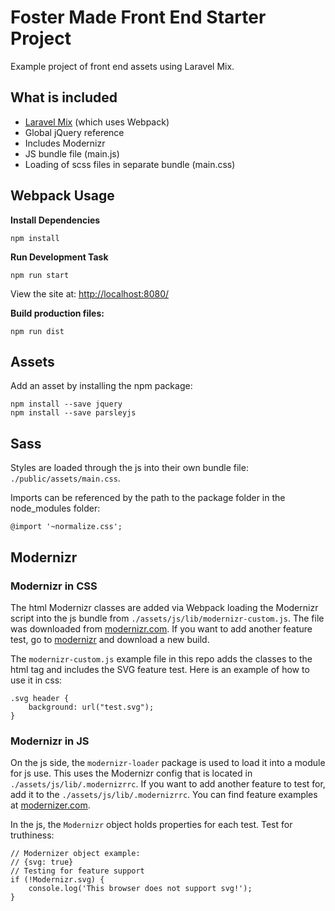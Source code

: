 # Foster Made Front End Starter Project

Example project of front end assets using Laravel Mix.

## What is included

* [Laravel Mix](https://github.com/JeffreyWay/laravel-mix) (which uses Webpack)
* Global jQuery reference
* Includes Modernizr
* JS bundle file (main.js)
* Loading of scss files in separate bundle (main.css)

## Webpack Usage
**Install Dependencies**
```
npm install
```

**Run Development Task**
```
npm run start
```

View the site at: [http://localhost:8080/](http://localhost:8080/)

**Build production files:**
```
npm run dist
```

## Assets
Add an asset by installing the npm package:
```
npm install --save jquery
npm install --save parsleyjs
```

## Sass
Styles are loaded through the js into their own bundle file: `./public/assets/main.css`.

Imports can be referenced by the path to the package folder in the node_modules folder:
```
@import '~normalize.css';
```

## Modernizr
### Modernizr in CSS
The html Modernizr classes are added via Webpack loading the Modernizr script into the js bundle from `./assets/js/lib/modernizr-custom.js`. The file was downloaded from [modernizr.com](https://modernizr.com/download?svg-dontmin-printshiv-setclasses-shiv). If you want to add another feature test, go to [modernizr](https://modernizr.com/download?svg-dontmin-printshiv-setclasses-shiv) and download a new build.

The `modernizr-custom.js` example file in this repo adds the classes to the html tag and includes the SVG feature test. Here is an example of how to use it in css:
```
.svg header {
    background: url("test.svg");
}
```

### Modernizr in JS
On the js side, the `modernizr-loader` package is used to load it into a module for js use. This uses the Modernizr config that is located in `./assets/js/lib/.modernizrrc`. If you want to add another feature to test for, add it to the `./assets/js/lib/.modernizrrc`. You can find feature examples at [modernizer.com](https://modernizr.com/download?svg-dontmin-printshiv-setclasses-shiv).

In the js, the `Modernizr` object holds properties for each test. Test for truthiness:

```
// Modernizer object example:
// {svg: true}
// Testing for feature support
if (!Modernizr.svg) {
    console.log('This browser does not support svg!');
}
```

